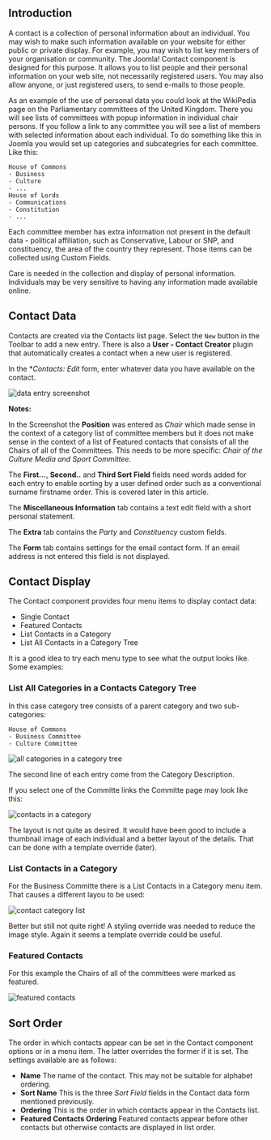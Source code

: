 <!-- Filename: contacts.md / Display title: Contacts -->

## Introduction

A contact is a collection of personal information about an individual. You may
wish to make such information available on your website for either public or
private display. For example, you may wish to list key members of your
organisation or community. The Joomla! Contact component is designed for this
purpose. It allows you to list people and their personal information on your
web site, not necessarily registered users. You may also allow anyone, or
just registered users, to send e-mails to those people.

As an example of the use of personal data you could look at the WikiPedia page
on the Parliamentary committees of the United Kingdom. There you will see lists of
committees with popup information in individual chair persons. If you follow a
link to any committee you will see a list of members with selected information
about each individual. To do something like this in Joomla you would set up
categories and subcategries for each committee. Like this:

```
House of Commons
- Business
- Culture
- ...
House of Lords
- Communications
- Constitution
- ...
```
Each committee member has extra information not present in the default
data - political affiliation, such as Conservative, Labour or SNP, and
constituency, the area of the country they represent. Those items can
be collected using Custom Fields.

Care is needed in the collection and display of personal information.
Individuals may be very sensitive to having any information made available
online.

## Contact Data

Contacts are created via the Contacts list page. Select the `New` button in the
Toolbar to add a new entry. There is also a **User - Contact Creator** plugin
that automatically creates a contact when a new user is registered.

In the **Contacts: Edit* form, enter whatever data you have available on the
contact.

![data entry screenshot](../../../en/images/contacts/contact-data-entry.png "Data entry Screenshot")

**Notes:**

In the Screenshot the **Position** was entered as *Chair* which made sense in
the context of a category list of committee members but it does not make sense
in the context of a list of Featured contacts that consists of all the Chairs of
all of the Committees. This needs to be more specific: *Chair of the Culture
Media and Sport Committee*.

The **First...**, **Second..** and **Third Sort Field** fields need words added
for each entry to enable sorting by a user defined order such as a conventional
surname firstname order. This is covered later in this article.

The **Miscellaneous Information** tab contains a text edit field with a short
personal statement.

The **Extra** tab contains the *Party* and *Constituency* custom fields.

The **Form** tab contains settings for the email contact form. If an email
address is not entered this field is not displayed.

## Contact Display

The Contact component provides four menu items to display contact data:

* Single Contact
* Featured Contacts
* List Contacts in a Category
* List All Contacts in a Category Tree

It is a good idea to try each menu type to see what the output looks like.
Some examples:

### List All Categories in a Contacts Category Tree

In this case category tree consists of a parent category and two sub-categories:
```
House of Commons
- Business Committee
- Culture Committee
```
![all categories in a category tree](../../../en/images/contacts/contact-all-committees.png "All Categories in a Contact Category Tree")

The second line of each entry come from the Category Description.

If you select one of the Committe links the Committe page may look like this:

![contacts in a category](../../../en/images/contacts/contact-culture-committee.png "Contacts in a Category")

The layout is not quite as desired. It would have been good to include a
thumbnail image of each individual and a better layout of the details. That
can be done with a template override (later).

### List Contacts in a Category

For the Business Committe there is a List Contacts in a Category menu item.
That causes a different layou to be used:

![contact category list](../../../en/images/contacts/contact-category-list.png "Contact Category List")

Better but still not quite right! A styling override was needed to reduce the
image style. Again it seems a template override could be useful.

### Featured Contacts

For this example the Chairs of all of the committees were marked as featured.

![featured contacts](../../../en/images/contacts/contact-featured.png "Featured Contacts")

## Sort Order

The order in which contacts appear can be set in the Contact component options
or in a menu item. The latter overrides the former if it is set. The settings
available are as follows:
* **Name** The name of the contact. This may not be suitable for alphabet
    ordering.
* **Sort Name** This is the three *Sort Field* fields in the Contact data form
    mentioned previously.
* **Ordering** This is the order in which contacts appear in the Contacts list.
* **Featured Contacts Ordering** Featured contacts appear before other contacts
    but otherwise contacts are displayed in list order.

